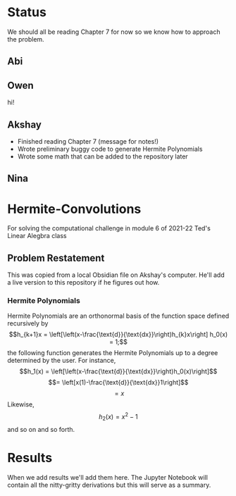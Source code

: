 # Status
We should all be reading Chapter 7 for now so we know how to approach the problem.

## Abi

## Owen
hi!

## Akshay
- Finished reading Chapter 7 (message for notes!)
- Wrote preliminary buggy code to generate Hermite Polynomials
- Wrote some math that can be added to the repository later

## Nina

# Hermite-Convolutions
For solving the computational challenge in module 6 of 2021-22 Ted's Linear Alegbra class

## Problem Restatement
This was copied from a local Obsidian file on Akshay's computer. He'll add a live version to this repository if he figures out how.

### Hermite Polynomials
Hermite Polynomials are an orthonormal basis of the function space defined recursively by$$h_{k+1}x = \left[\left(x-\frac{\text{d}}{\text{dx}}\right)h_{k}x\right] h_0(x) = 1;$$the following function generates the Hermite Polynomials up to a degree determined by the user. For instance, $$h_1(x) = \left[\left(x-\frac{\text{d}}{\text{dx}}\right)h_0(x)\right]$$ $$= \left[x(1)-\frac{\text{d}}{\text{dx}}1\right]$$$$= x$$ Likewise, $$h_2(x) = x^2 - 1$$ and so on and so forth.

# Results
When we add results we'll add them here. The Jupyter Notebook will contain all the nitty-gritty derivations but this will serve as a summary.

